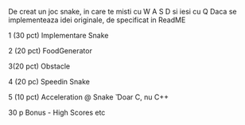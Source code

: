 De creat un joc snake, in care te misti cu W A S D si iesi cu Q
Daca se implementeaza idei originale, de specificat in ReadME

1 (30 pct) Implementare Snake

2 (20 pct) FoodGenerator

3(20 pct) Obstacle

4 (20 pc) Speedin Snake

5 (10 pct) Acceleration @ Snake
 ̆
Doar C, nu C++

30 p Bonus - High Scores etc
